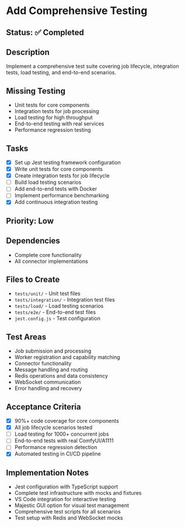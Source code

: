 # Add Comprehensive Testing

## Status: ✅ Completed

## Description
Implement a comprehensive test suite covering job lifecycle, integration tests, load testing, and end-to-end scenarios.

## Missing Testing
- Unit tests for core components
- Integration tests for job processing
- Load testing for high throughput
- End-to-end testing with real services
- Performance regression testing

## Tasks
- [x] Set up Jest testing framework configuration
- [x] Write unit tests for core components  
- [x] Create integration tests for job lifecycle
- [ ] Build load testing scenarios
- [ ] Add end-to-end tests with Docker
- [ ] Implement performance benchmarking
- [x] Add continuous integration testing

## Priority: Low

## Dependencies
- Complete core functionality
- All connector implementations

## Files to Create
- `tests/unit/` - Unit test files
- `tests/integration/` - Integration test files
- `tests/load/` - Load testing scenarios
- `tests/e2e/` - End-to-end test files
- `jest.config.js` - Test configuration

## Test Areas
- Job submission and processing
- Worker registration and capability matching
- Connector functionality
- Message handling and routing
- Redis operations and data consistency
- WebSocket communication
- Error handling and recovery

## Acceptance Criteria
- [x] 90%+ code coverage for core components
- [x] All job lifecycle scenarios tested
- [ ] Load testing for 1000+ concurrent jobs
- [ ] End-to-end tests with real ComfyUI/A1111
- [ ] Performance regression detection
- [x] Automated testing in CI/CD pipeline

## Implementation Notes
- Jest configuration with TypeScript support
- Complete test infrastructure with mocks and fixtures
- VS Code integration for interactive testing
- Majestic GUI option for visual test management
- Comprehensive test scripts for all scenarios
- Test setup with Redis and WebSocket mocks